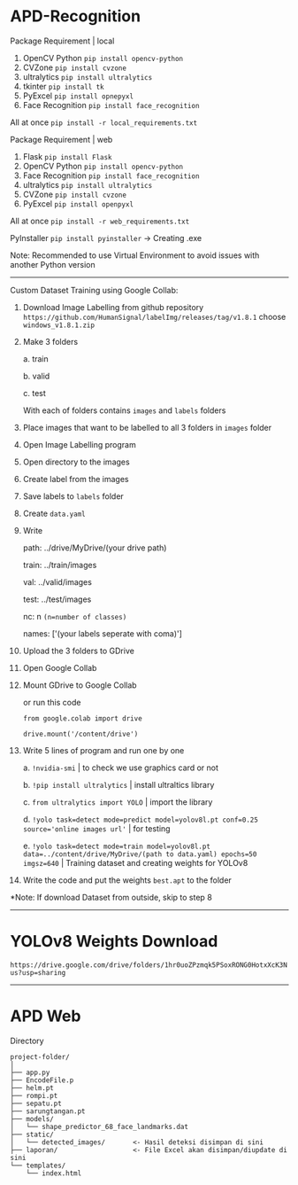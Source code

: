# APD-Recognition

Package Requirement | local
1. OpenCV Python `pip install opencv-python`
2. CVZone `pip install cvzone`
3. ultralytics `pip install ultralytics`
4. tkinter `pip install tk`
5. PyExcel `pip install opnepyxl`
6. Face Recognition `pip install face_recognition`

All at once `pip install -r local_requirements.txt`

Package Requirement | web
1. Flask `pip install Flask`
2. OpenCV Python `pip install opencv-python`
3. Face Recognition `pip install face_recognition`
4. ultralytics `pip install ultralytics`
5. CVZone `pip install cvzone`
6. PyExcel `pip install openpyxl`

All at once `pip install -r web_requirements.txt`

PyInstaller `pip install pyinstaller` -> Creating .exe

Note: Recommended to use Virtual Environment to avoid issues with another Python version

---------------------------------------------------------------------------------

Custom Dataset Training using Google Collab:
1. Download Image Labelling from github repository `https://github.com/HumanSignal/labelImg/releases/tag/v1.8.1` choose `windows_v1.8.1.zip`
2. Make 3 folders
   
   a. train
   
   b. valid
   
   c. test
   
   With each of folders contains `images` and `labels` folders
4. Place images that want to be labelled to all 3 folders in `images` folder
5. Open Image Labelling program
6. Open directory to the images
7. Create label from the images
8. Save labels to `labels` folder
9. Create `data.yaml`
10. Write
    
    path: ../drive/MyDrive/(your drive path)
    
    train: ../train/images
    
    val: ../valid/images
    
    test: ../test/images

    nc: n `(n=number of classes)`
    
    names: ['(your labels seperate with coma)']
13. Upload the 3 folders to GDrive
14. Open Google Collab
15. Mount GDrive to Google Collab

    or run this code

    `from google.colab import drive`
    
    `drive.mount('/content/drive')`
17. Write 5 lines of program and run one by one
    
    a. `!nvidia-smi` | to check we use graphics card or not
    
    b. `!pip install ultralytics` | install ultraltics library
    
    c. `from ultralytics import YOLO` | import the library
    
    d. `!yolo task=detect mode=predict model=yolov8l.pt conf=0.25 source='online images url'` | for testing
    
    e. `!yolo task=detect mode=train model=yolov8l.pt data=../content/drive/MyDrive/(path to data.yaml) epochs=50 imgsz=640` | Training dataset and creating weights for YOLOv8
18. Write the code and put the weights `best.apt` to the folder

*Note: If download Dataset from outside, skip to step 8

-------------------------------------------------------------

# YOLOv8 Weights Download

`https://drive.google.com/drive/folders/1hr0uoZPzmqk5PSoxRONG0HotxXcK3Nus?usp=sharing` 

-------------------------------------------------------------

# APD Web

Directory
```
project-folder/
│
├── app.py
├── EncodeFile.p
├── helm.pt
├── rompi.pt
├── sepatu.pt
├── sarungtangan.pt
├── models/
│   └── shape_predictor_68_face_landmarks.dat
├── static/
│   └── detected_images/       <- Hasil deteksi disimpan di sini
├── laporan/                   <- File Excel akan disimpan/diupdate di sini
└── templates/
    └── index.html
```
